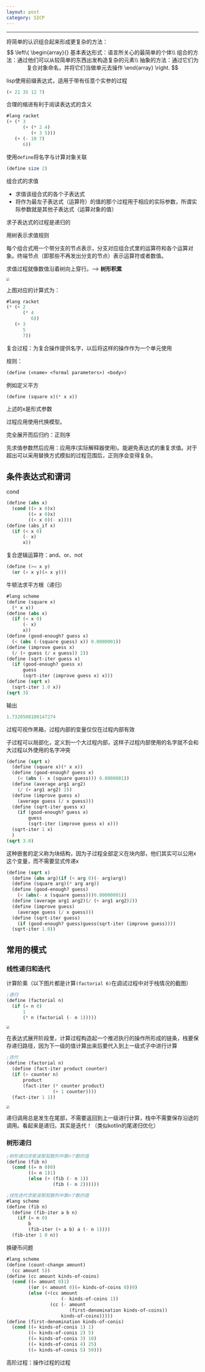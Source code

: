 ```yaml
---
layout: post 
category: SICP 
---
```


---

将简单的认识组合起来形成更复杂的方法：
$$
\left\{
	\begin{array}{}
		基本表达形式：语言所关心的最简单的个体\\
		组合的方法：通过他们可以从较简单的东西出发构造复杂的元素\\
		抽象的方法：通过它们为复合对象命名，并将它们当做单元去操作
    \end{array}
\right.
$$


lisp使用前缀表达式，适用于带有任意个实参的过程

```scheme
(+ 21 35 12 7)
```

合理的缩进有利于阅读表达式的含义

```scheme
#lang racket
(+ (* 3
      (+ (* 2 4)
         (+ 3 5)))
   (+ (- 10 7)
      6))
```

使用`define`将名字与计算对象关联

```scheme
(define size 2)
```

组合式的求值

- 求值该组合式的各个子表达式
- 将作为最左子表达式（运算符）的值的那个过程用于相应的实际参数，所谓实际参数就是其他子表达式（运算对象的值）

求子表达式的过程是递归的

用树表示求值规则

每个组合式用一个带分支的节点表示，分支对应组合式里的运算符和各个运算对象。终端节点（即那些不再发出分支的节点）表示运算符或者数值。

求值过程就像数值沿着树向上穿行。--> **树形积累**

<img src="../../www/assets/pic/tmp-1.png" style="zoom: 50%;" />

上图对应的计算式为：

```scheme
#lang racket
(* (+ 2
      (* 4
         6))
   (+ 3
      5
      7))
```

复合过程：为复合操作提供名字，以后将这样的操作作为一个单元使用

规则：

```scheme
(define (<name> <formal parameters>) <body>)
```

例如定义平方

```scheme
(define (square x)(* x x))
```

上述的x是形式参数

过程应用使用代换模型。

完全展开而后归约：正则序

先求值参数然后应用：应用序(实际解释器使用)。能避免表达式的重复求值。对于超出可以采用替换方式模拟的过程范围后，正则序会变得复杂。

## 条件表达式和谓词

cond

```scheme
(define (abs x)
  (cond ((> x 0)x)
        ((= x 0)x)
        ((< x 0)(- x))))
(define (abs_if x)
  (if (< x 0)
      (- x)
      x))
```

复合逻辑运算符：and、or、not

```scheme
(define (>= x y)
  (or (> x y)(= x y)))
```

牛顿法求平方根（递归）

```scheme
#lang scheme
(define (square x)
  (* x x))
(define (abs x)
  (if (< x 0)
      (- x)
      x))
(define (good-enough? guess x)
  (< (abs (-(square guess) x)) 0.0000001))
(define (improve guess x)
  (/ (+ guess (/ x guess)) 2))
(define (sqrt-iter guess x)
  (if (good-enough? guess x)
      guess
      (sqrt-iter (improve guess x) x)))
(define (sqrt x)
  (sqrt-iter 1.0 x))
(sqrt 3)
```

输出

```scheme
1.7320508100147274
```

过程可视作黑箱，过程内部的变量仅仅在过程内部有效

子过程可以局部化，定义到一个大过程内部，这样子过程内部使用的名字就不会和大过程以外使用的名字冲突

```scheme
(define (sqrt x)
  (define (square x)(* x x))
  (define (good-enough? guess x)
    (< (abs (- x (square guess))) 0.0000001))
  (define (average arg1 arg2)
    (/ (+ arg1 arg2) 2))
  (define (improve guess x)
    (average guess (/ x guess)))
  (define (sqrt-iter guess x)
    (if (good-enough? guess x)
        guess
        (sqrt-iter (improve guess x) x)))
  (sqrt-iter 1 x)
  )
(sqrt 3.0)
```

这种嵌套的定义称为块结构，因为子过程全部定义在块内部，他们其实可以公用x这个变量，而不需要显式传递x

```scheme
(define (sqrt x)
  (define (abs arg)(if (< arg 0)(- arg)arg))
  (define (square arg)(* arg arg))
  (define (good-enough? guess)
    (< (abs(- x (square guess)))0.00000001))
  (define (average arg1 arg2)(/ (+ arg1 arg2)2))
  (define (improve guess)
    (average guess (/ x guess)))
  (define (sqrt-iter guess)
    (if (good-enough? guess)guess(sqrt-iter (improve guess))))
  (sqrt-iter 1.0))
```

## 常用的模式

### 线性递归和迭代

计算阶乘（以下图片都是计算`(factorial 6)`在调试过程中对于栈情况的截图）

```scheme
;递归
(define (factorial n)
  (if (= n 0)
      1
      (* n (factorial (- n 1)))))
```

<img src="../../www/assets/pic/2021-07-28%2012-01-17%20%E7%9A%84%E5%B1%8F%E5%B9%95%E6%88%AA%E5%9B%BE.png" style="zoom:50%;" />

在表达式展开阶段里，计算过程构造起一个推迟执行的操作所形成的链条，栈要保存递归路径，因为下一级的值计算出来后要代入到上一级式子中进行计算


```scheme
;迭代
(define (factorial n)
  (define (fact-iter product counter)
  (if (> counter n)
      product
      (fact-iter (* counter product)
                 (+ 1 counter))))
  (fact-iter 1 1))
```

<img src="../../www/assets/pic/2021-07-28%2011-58-25%20%E7%9A%84%E5%B1%8F%E5%B9%95%E6%88%AA%E5%9B%BE.png" style="zoom:50%;" />

递归调用总是发生在尾部，不需要返回到上一级进行计算，栈中不需要保存沿途的调用。看起来是递归，其实是迭代！（类似kotlin的尾递归优化）

### 树形递归

```scheme
;树形递归求斐波那契数列中第n个数的值
(define (fib n)
  (cond ((= n 0)0)
        ((= n 1)1)
        (else (+ (fib (- n 1))
                 (fib (- n 2))))))
```

```scheme
;线性迭代求斐波那契数列中第n个数的值
#lang scheme
(define (fib n)
  (define (fib-iter a b n)
    (if (= n 0)
        b
        (fib-iter (+ a b) a (- n 1))))
  (fib-iter 1 0 n))

```

换硬币问题

```scheme
#lang scheme
(define (count-change amount)
  (cc amount 5))
(define (cc amount kinds-of-coins)
  (cond ((= amount 0)1)
        ((or (< amount 0)(= kinds-of-coins 0))0)
        (else (+(cc amount
                    (- kinds-of-coins 1))
                (cc (- amount
                       (first-denomination kinds-of-coins))
                    kinds-of-coins)))))
(define (first-denomination kinds-of-conis)
  (cond ((= kinds-of-conis 1) 1)
        ((= kinds-of-conis 2) 5)
        ((= kinds-of-conis 3) 10)
        ((= kinds-of-conis 4) 25)
        ((= kinds-of-conis 5) 50)))
```

高阶过程：操作过程的过程
